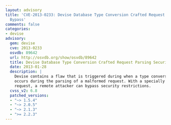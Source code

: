 ```yaml
---
layout: advisory
title: 'CVE-2013-0233: Devise Database Type Conversion Crafted Request Parsing Security
  Bypass'
comments: false
categories:
- devise
advisory:
  gem: devise
  cve: 2013-0233
  osvdb: 89642
  url: http://osvdb.org/show/osvdb/89642
  title: Devise Database Type Conversion Crafted Request Parsing Security Bypass
  date: 2013-01-28
  description: |
    Devise contains a flaw that is triggered during when a type conversion error
    occurs during the parsing of a malformed request. With a specially crafted
    request, a remote attacker can bypass security restrictions.
  cvss_v2: 6.8
  patched_versions:
  - "~> 1.5.4"
  - "~> 2.0.5"
  - "~> 2.1.3"
  - ">= 2.2.3"
---
```

